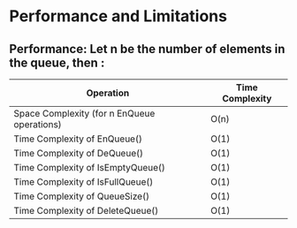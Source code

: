 # Performance and Limitations
## Performance: Let n be the number of elements in the queue, then :
| Operation | Time Complexity |
| --- | --- |
| Space Complexity (for n EnQueue operations) | O(n) |
| Time Complexity of EnQueue() | O(1) |
| Time Complexity of DeQueue() | O(1) |
| Time Complexity of IsEmptyQueue() | O(1) |
| Time Complexity of IsFullQueue() | O(1) |
| Time Complexity of QueueSize() | O(1) |
| Time Complexity of DeleteQueue() | O(1) |



